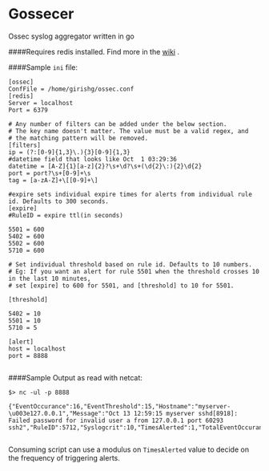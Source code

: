 # Gossecer
Ossec syslog aggregator written in go

####Requires redis installed. Find more in the [wiki](https://github.com/nohupped/Gossecer/wiki)
.

####Sample `ini` file:

```
[ossec]
ConfFile = /home/girishg/ossec.conf
[redis]
Server = localhost
Port = 6379

# Any number of filters can be added under the below section.
# The key name doesn't matter. The value must be a valid regex, and
# the matching pattern will be removed.
[filters]
ip = (?:[0-9]{1,3}\.){3}[0-9]{1,3}
#datetime field that looks like Oct  1 03:29:36
datetime = [A-Z]{1}[a-z]{2}?\s+\d?\s+(\d{2}\:){2}\d{2}
port = port?\s+[0-9]+\s
tag = [a-zA-Z]+\[[0-9]+\]

#expire sets individual expire times for alerts from individual rule id. Defaults to 300 seconds.
[expire]
#RuleID = expire ttl(in seconds)

5501 = 600
5402 = 600
5502 = 600
5710 = 600

# Set individual threshold based on rule id. Defaults to 10 numbers.
# Eg: If you want an alert for rule 5501 when the threshold crosses 10 in the last 10 minutes,
# set [expire] to 600 for 5501, and [threshold] to 10 for 5501.

[threshold]

5402 = 10
5501 = 10
5710 = 5

[alert]
host = localhost
port = 8888


```

####Sample Output as read with netcat:
```
$> nc -ul -p 8888

{"EventOccurance":16,"EventThreshold":15,"Hostname":"myserver-\u003e127.0.0.1","Message":"Oct 13 12:59:15 myserver sshd[8918]: Failed password for invalid user a from 127.0.0.1 port 60293 ssh2","RuleID":5712,"Syslogcrit":10,"TimesAlerted":1,"TotalEventOccurance":16}


```

Consuming script can use a modulus on ```TimesAlerted``` value to decide on the frequency of triggering alerts.
